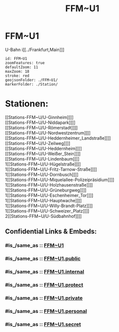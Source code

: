 ﻿---
aliases:
- FFM~U1
confidential: public
cssclasses: geo-Region
draft: false
expiryDate: 
isDeleted: false
isReadOnly: false
keywords: 
Languages:
- de
layout: 
license: "CC BY-SA 4.0"
linkTitle: 
location:
- 50.14251
- 8.668814
publish: true
publishDate: 
source: "https://datahub.io/core/country-codes"
tags:
- geo/Country/Region
title: FFM~U1
type: geo-Region
---

# FFM~U1

U-Bahn i[[../Frankfurt,Main]]]  


```leaflet
id: FFM~U1
zoomFeatures: true 
defaultZoom: 11 
maxZoom: 18
stroke: red
geojsonFolder: ./FFM~U1/
markerFolder: ./Station/
```

# Stationen:
[[Stations-FFM~U/U-Ginnheim]]]]  
[[Stations-FFM~U/U-Niddapark]]]]  
[[Stations-FFM~U/U-Römerstadt]]]]  
[[Stations-FFM~U/U-Nordwestzentrum]]]]  
[[Stations-FFM~U/U-Heddernheimer_Landstraße]]]]  
[[Stations-FFM~U/U-Zeilweg]]]]  
[[Stations-FFM~U/U-Heddernheim]]]]  
[[Stations-FFM~U/U-Weißer_Stein]]]]  
[[Stations-FFM~U/U-Lindenbaum]]]]  
1[[Stations-FFM~U/U-Hügelstraße]]]]  
1[[Stations-FFM~U/U-Fritz-Tarnow-Straße]]]]  
1[[Stations-FFM~U/U-Dornbusch]]]]  
1[[Stations-FFM~U/U-Miquelallee-Polizeipräsidium]]]]  
1[[Stations-FFM~U/U-Holzhausenstraße]]]]  
1[[Stations-FFM~U/U-Grüneburgweg]]]]  
1[[Stations-FFM~U/U-Eschenheimer_Tor]]]]  
1[[Stations-FFM~U/U-Hauptwache]]]]  
1[[Stations-FFM~U/U-Willy-Brandt-Platz]]]]  
1[[Stations-FFM~U/U-Schweizer_Platz]]]]  
2[[Stations-FFM~U/U-Südbahnhof]]]]  


## Confidential Links & Embeds: 

### #is_/same_as :: [FFM~U1](FFM~U1.md) 

### #is_/same_as :: [FFM~U1.public](/_public/Earth/Continent/Europe/Europe~Central/Germany/Germany~West/Hessen/counties~Hessen/Frankfurt~Main/FFM~U1.public.md) 

### #is_/same_as :: [FFM~U1.internal](/_internal/Earth/Continent/Europe/Europe~Central/Germany/Germany~West/Hessen/counties~Hessen/Frankfurt~Main/FFM~U1.internal.md) 

### #is_/same_as :: [FFM~U1.protect](/_protect/Earth/Continent/Europe/Europe~Central/Germany/Germany~West/Hessen/counties~Hessen/Frankfurt~Main/FFM~U1.protect.md) 

### #is_/same_as :: [FFM~U1.private](/_private/Earth/Continent/Europe/Europe~Central/Germany/Germany~West/Hessen/counties~Hessen/Frankfurt~Main/FFM~U1.private.md) 

### #is_/same_as :: [FFM~U1.personal](/_personal/Earth/Continent/Europe/Europe~Central/Germany/Germany~West/Hessen/counties~Hessen/Frankfurt~Main/FFM~U1.personal.md) 

### #is_/same_as :: [FFM~U1.secret](/_secret/Earth/Continent/Europe/Europe~Central/Germany/Germany~West/Hessen/counties~Hessen/Frankfurt~Main/FFM~U1.secret.md)

